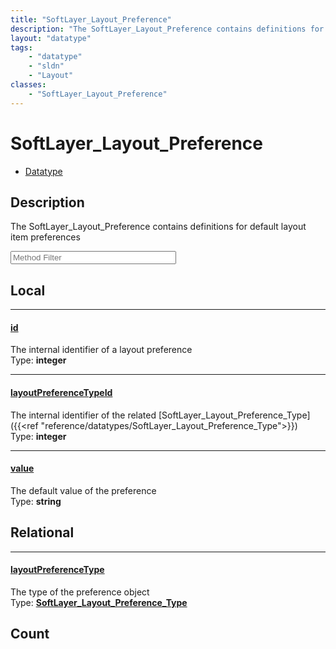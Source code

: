 ```yaml
---
title: "SoftLayer_Layout_Preference"
description: "The SoftLayer_Layout_Preference contains definitions for default layout item preferences"
layout: "datatype"
tags:
    - "datatype"
    - "sldn"
    - "Layout"
classes:
    - "SoftLayer_Layout_Preference"
---
```


# SoftLayer_Layout_Preference
<div id='service-datatype'>
    <ul id='sldn-reference-tabs'>
        <li id='datatype'> <a href='/reference/datatypes/SoftLayer_Layout_Preference' >Datatype</a></li>
    </ul>
</div>

## Description 
The SoftLayer_Layout_Preference contains definitions for default layout item preferences 





<!-- Service Filer BEGIN -->
<div class="view-filters">
        <div class="clearfix">
            <div class="search-input-box">
                <input placeholder="Method Filter" onkeyup="titleSearch(inputId='prop-input', divId='properties', elementClass='prop-row')" 
                    type="text" id="prop-input" value="" size="30" maxlength="128" class="form-text">
            </div>
        </div>
</div>
<!-- Service Filer END -->

<div id="properties" class="content">
<div id="localProperties" class="prop-content" >

## Local
-----
[id]: #id
#### [id]
The internal identifier of a layout preference  
<span class="type-label">Type: </span>**integer**

-----
[layoutPreferenceTypeId]: #layoutpreferencetypeid
#### [layoutPreferenceTypeId]
The internal identifier of the related [SoftLayer_Layout_Preference_Type]({{<ref "reference/datatypes/SoftLayer_Layout_Preference_Type">}})  
<span class="type-label">Type: </span>**integer**

-----
[value]: #value
#### [value]
The default value of the preference  
<span class="type-label">Type: </span>**string**

</div>
<!-- LOCAL PROPERTY END -->

<div id="relationalProperties"  class="prop-content" >

## Relational
-----
[layoutPreferenceType]: #layoutpreferencetype
#### [layoutPreferenceType]
The type of the preference object  
<span class="type-label">Type: </span>**<a href='/reference/datatypes/SoftLayer_Layout_Preference_Type'>SoftLayer_Layout_Preference_Type </a>**


## Count
</div>


